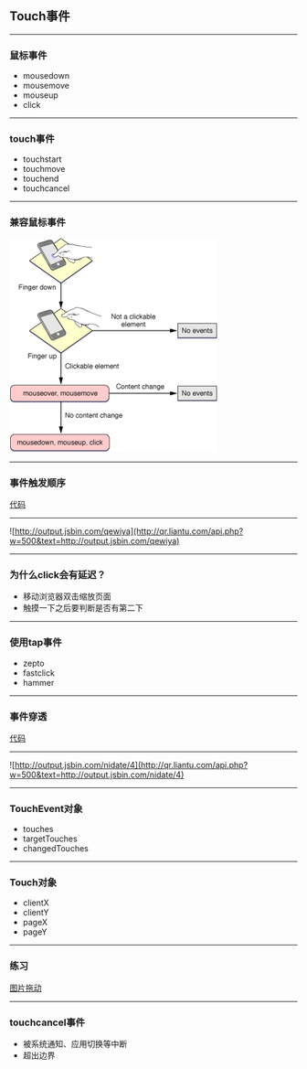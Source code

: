 ## Touch事件

---

### 鼠标事件

- mousedown
- mousemove
- mouseup
- click

---

### touch事件

- touchstart
- touchmove
- touchend
- touchcancel

---

### 兼容鼠标事件

![touch](img/mobile/touch.png)

---

### 事件触发顺序

[代码](http://jsbin.com/qewiya/1/edit?html,js,output)

---

![http://output.jsbin.com/qewiya](http://qr.liantu.com/api.php?w=500&text=http://output.jsbin.com/qewiya)

---

### 为什么click会有延迟？

* 移动浏览器双击缩放页面
* 触摸一下之后要判断是否有第二下

---

### 使用tap事件

* zepto
* fastclick
* hammer

---

### 事件穿透

[代码](http://jsbin.com/nidate/4/edit)

---

![http://output.jsbin.com/nidate/4](http://qr.liantu.com/api.php?w=500&text=http://output.jsbin.com/nidate/4)

---

### TouchEvent对象

* touches
* targetTouches
* changedTouches

---

### Touch对象

* clientX
* clientY
* pageX
* pageY

---

### 练习

[图片拖动](http://output.jsbin.com/josoda)

---

### touchcancel事件

* 被系统通知、应用切换等中断
* 超出边界


